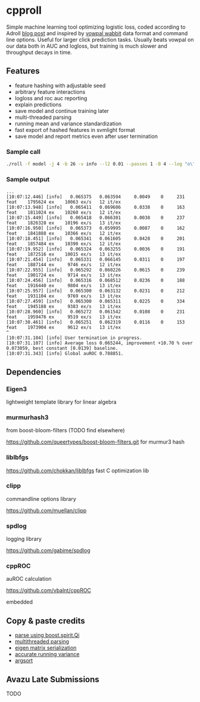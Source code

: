 # cpproll

Simple machine learning tool optimizing logistic loss, coded according to Adroll [blog post](http://tech.adroll.com/blog/data-science/2017/03/06/thompson-sampling-bayesian-factorization-machines.html) and inspired by [vowpal wabbit](https://github.com/VowpalWabbit/vowpal_wabbit) data format and command line options. Useful for larger click prediction tasks. Usually beats vowpal on our data both in AUC and logloss, but training is much slower and throughput decays in time.

## Features
*   feature hashing with adjustable seed 
*   arbitrary feature interactions
*   logloss and roc auc reporting 
*   explain predictions
*   save model and continue training later
*   multi-threaded parsing
*   running mean and variance standardization
*   fast export of hashed features in svmlight format
*   save model and report metrics even after user termination

### Sample call
```bash
./roll -f model -j 4 -b 26 -v info --l2 0.01 --passes 1 -B 4 --log "o\^" -T 1500 --standardize -I "q*t,s*s,s*Q" train.vw
```

### Sample output
```text
...
[10:07:12.446] [info]   0.065375   0.063594     0.0049    0     231 feat    1795624 ex    10063 ex/s   12 it/ex
[10:07:13.948] [info]   0.065411   0.069606     0.0338    0     163 feat    1811024 ex    10260 ex/s   12 it/ex
[10:07:15.449] [info]   0.065418   0.066301     0.0038    0     237 feat    1826328 ex    10196 ex/s   13 it/ex
[10:07:16.950] [info]   0.065373   0.059995     0.0087    0     162 feat    1841888 ex    10366 ex/s   12 it/ex
[10:07:18.451] [info]   0.065341   0.061605     0.0428    0     201 feat    1857484 ex    10390 ex/s   12 it/ex
[10:07:19.952] [info]   0.065324   0.063255     0.0036    0     191 feat    1872516 ex    10015 ex/s   13 it/ex
[10:07:21.454] [info]   0.065331   0.066145     0.0311    0     197 feat    1887144 ex     9746 ex/s   12 it/ex
[10:07:22.955] [info]   0.065292   0.060226     0.0615    0     239 feat    1901724 ex     9714 ex/s   13 it/ex
[10:07:24.456] [info]   0.065316   0.068512     0.0236    0     188 feat    1916440 ex     9804 ex/s   13 it/ex
[10:07:25.957] [info]   0.065300   0.063132     0.0231    0     212 feat    1931104 ex     9769 ex/s   13 it/ex
[10:07:27.459] [info]   0.065300   0.065311     0.0225    0     334 feat    1945188 ex     9383 ex/s   13 it/ex
[10:07:28.960] [info]   0.065272   0.061542     0.0108    0     231 feat    1959476 ex     9519 ex/s   13 it/ex
[10:07:30.461] [info]   0.065251   0.062319     0.0116    0     153 feat    1973904 ex     9612 ex/s   13 it/ex
^
[10:07:31.104] [info] User termination in progress.
[10:07:31.107] [info] Average loss 0.065244, improvement +10.70 % over 0.073059, best constant [0.0139] baseline.
[10:07:31.343] [info] Global auROC 0.788851.
```

## Dependencies

### Eigen3
lightweight template library for linear algebra

### murmurhash3

from boost-bloom-filters (TODO find elsewhere)

<https://github.com/queertypes/boost-bloom-filters.git> for murmur3 hash

### liblbfgs

<https://github.com/chokkan/liblbfgs> fast C optimization lib

### clipp
commandline options library

<https://github.com/muellan/clipp>

### spdlog
logging library

<https://github.com/gabime/spdlog>

### cppROC
auROC calculation

<https://github.com/vbalnt/cppROC>

embedded

## Copy & paste credits

*   [parse using boost.spirit.Qi](https://stackoverflow.com/questions/5678932/fastest-way-to-read-numerical-values-from-text-file-in-c-double-in-this-case)
*   [multithreaded parsing](https://codereview.stackexchange.com/questions/84109/a-multi-threaded-producer-consumer-with-c11)
*   [eigen matrix serialization](https://stackoverflow.com/questions/18382457/eigen-and-boostserialize)
*   [accurate running variance](https://www.johndcook.com/blog/standard_deviation/)
*   [argsort](https://stackoverflow.com/questions/1577475/c-sorting-and-keeping-track-of-indexes)

## Avazu Late Submissions
TODO
